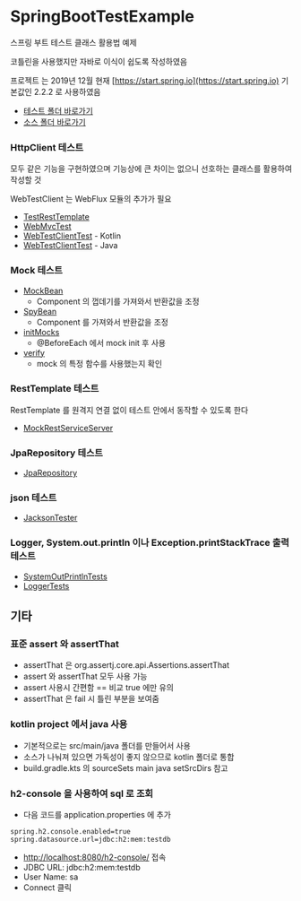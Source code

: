 # SpringBootTestExample
스프링 부트 테스트 클래스 활용법 예제 

코틀린을 사용했지만 자바로 이식이 쉽도록 작성하였음

프로젝트 는 2019년 12월 현재 [https://start.spring.io](https://start.spring.io) 기본값인 2.2.2 로 사용하였음

- [테스트 폴더 바로가기](https://github.com/rudty/SpringBootTestExample/tree/master/src/test/kotlin/org/rudtyz/tests)  
- [소스 폴더 바로가기](https://github.com/rudty/SpringBootTestExample/tree/master/src/main/kotlin/org/rudtyz/tests)

### HttpClient 테스트 
모두 같은 기능을 구현하였으며 기능상에 큰 차이는 없으니 선호하는 클래스를 활용하여 작성할 것 
 
WebTestClient 는 WebFlux 모듈의 추가가 필요 
- [TestRestTemplate](https://github.com/rudty/SpringBootTestExample/blob/master/src/test/kotlin/org/rudtyz/tests/webclient/TestRestTemplateTest.kt)
- [WebMvcTest](https://github.com/rudty/SpringBootTestExample/blob/master/src/test/kotlin/org/rudtyz/tests/webclient/WebMvcTest.kt)
- [WebTestClientTest](https://github.com/rudty/SpringBootTestExample/blob/master/src/test/kotlin/org/rudtyz/tests/webclient/WebTestClientTest1.kt) - Kotlin
- [WebTestClientTest](https://github.com/rudty/SpringBootTestExample/blob/master/src/test/kotlin/org/rudtyz/tests/webclient/WebTestClientTest2.java) - Java

### Mock 테스트
- [MockBean](https://github.com/rudty/SpringBootTestExample/blob/master/src/test/kotlin/org/rudtyz/tests/bean/MockBeanTest.kt)
  - Component 의 껍데기를 가져와서 반환값을 조정  
- [SpyBean](https://github.com/rudty/SpringBootTestExample/blob/master/src/test/kotlin/org/rudtyz/tests/bean/SpyBeanTest.kt)
  - Component 를 가져와서 반환값을 조정
- [initMocks](https://github.com/rudty/SpringBootTestExample/blob/master/src/test/kotlin/org/rudtyz/tests/bean/MockAndNew.kt)
  - @BeforeEach 에서 mock init 후 사용 
- [verify](https://github.com/rudty/SpringBootTestExample/blob/master/src/test/kotlin/org/rudtyz/tests/bean/MockVerify.kt)
  - mock 의 특정 함수를 사용했는지 확인

### RestTemplate 테스트
RestTemplate 를 원격지 연결 없이 테스트 안에서 동작할 수 있도록 한다
- [MockRestServiceServer](https://github.com/rudty/SpringBootTestExample/blob/master/src/test/kotlin/org/rudtyz/tests/restserviceserver/RestServiceServerTest.kt)

### JpaRepository 테스트
- [JpaRepository](https://github.com/rudty/SpringBootTestExample/blob/master/src/test/kotlin/org/rudtyz/tests/jpa/JpaRepositoryTest.kt)

### json 테스트
- [JacksonTester](https://github.com/rudty/SpringBootTestExample/blob/master/src/test/kotlin/org/rudtyz/tests/json/JsonTest.kt)

### Logger, System.out.println 이나 Exception.printStackTrace 출력 테스트
 - [SystemOutPrintlnTests](https://github.com/rudty/SpringBootTestExample/blob/master/src/test/kotlin/org/rudtyz/tests/output/SystemOutPrintlnTests.kt)
 - [LoggerTests](https://github.com/rudty/SpringBootTestExample/blob/master/src/test/kotlin/org/rudtyz/tests/output/LoggerTests.kt) 
 
## 기타 
### 표준 assert 와 assertThat
- assertThat 은 org.assertj.core.api.Assertions.assertThat
- assert 와 assertThat 모두 사용 가능 
- assert 사용시 간편함 == 비교 true 에만 유의 
- assertThat 은 fail 시 틀린 부분을 보여줌

### kotlin project 에서 java 사용
- 기본적으로는 src/main/java 폴더를 만들어서 사용
- 소스가 나눠져 있으면 가독성이 좋지 않으므로 kotlin 폴더로 통합
- build.gradle.kts 의 sourceSets main java setSrcDirs 참고

### h2-console 을 사용하여 sql 로 조회 
- 다음 코드를 application.properties 에 추가  
```properties
spring.h2.console.enabled=true
spring.datasource.url=jdbc:h2:mem:testdb
```
- [http://localhost:8080/h2-console/](http://localhost:8080/h2-console/) 접속
- JDBC URL: jdbc:h2:mem:testdb
- User Name: sa
- Connect 클릭 


